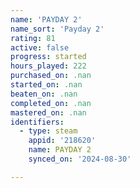 ```yaml
---
name: 'PAYDAY 2'
name_sort: 'Payday 2'
rating: 81
active: false
progress: started
hours_played: 222
purchased_on: .nan
started_on: .nan
beaten_on: .nan
completed_on: .nan
mastered_on: .nan
identifiers:
  - type: steam
    appid: '218620'
    name: PAYDAY 2
    synced_on: '2024-08-30'

---
```

